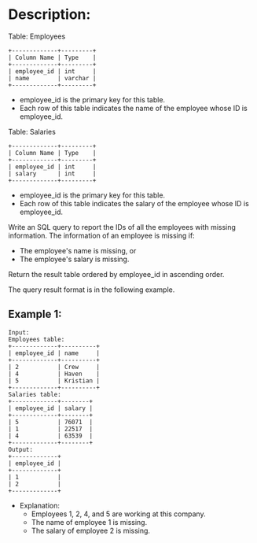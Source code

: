 # Description: 
Table: Employees
```
+-------------+---------+
| Column Name | Type    |
+-------------+---------+
| employee_id | int     |
| name        | varchar |
+-------------+---------+
```
* employee_id is the primary key for this table.
* Each row of this table indicates the name of the employee whose ID is employee_id.
 
Table: Salaries
```
+-------------+---------+
| Column Name | Type    |
+-------------+---------+
| employee_id | int     |
| salary      | int     |
+-------------+---------+
```
* employee_id is the primary key for this table.
* Each row of this table indicates the salary of the employee whose ID is employee_id.
 

Write an SQL query to report the IDs of all the employees with missing information. The information of an employee is missing if:

* The employee's name is missing, or
* The employee's salary is missing.

Return the result table ordered by employee_id in ascending order.

The query result format is in the following example.

 

## Example 1:
```
Input: 
Employees table:
+-------------+----------+
| employee_id | name     |
+-------------+----------+
| 2           | Crew     |
| 4           | Haven    |
| 5           | Kristian |
+-------------+----------+
Salaries table:
+-------------+--------+
| employee_id | salary |
+-------------+--------+
| 5           | 76071  |
| 1           | 22517  |
| 4           | 63539  |
+-------------+--------+
Output: 
+-------------+
| employee_id |
+-------------+
| 1           |
| 2           |
+-------------+
```
* Explanation: 
    * Employees 1, 2, 4, and 5 are working at this company.
    * The name of employee 1 is missing.
    * The salary of employee 2 is missing.